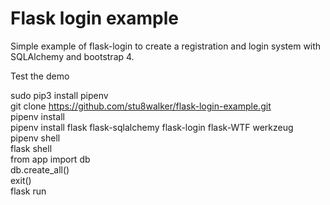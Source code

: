 # Flask login example

Simple example of flask-login to create a registration and login system with SQLAlchemy and bootstrap 4.

Test the demo

sudo pip3 install pipenv  <br />
git clone https://github.com/stu8walker/flask-login-example.git  <br />
pipenv install  <br />
pipenv install flask flask-sqlalchemy flask-login flask-WTF werkzeug <br />
pipenv shell  <br />
flask shell  <br/>
from app import db  <br/>
db.create_all()  <br/>
exit()  <br/>
flask run  <br />
